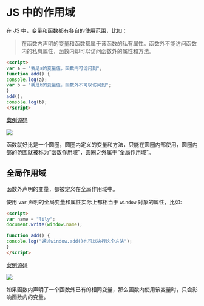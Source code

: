 # JS 中的作用域

在 JS 中，变量和函数都有各自的使用范围，比如：

> 在函数内声明的变量和函数都属于该函数的私有属性。函数外不能访问函数内的私有属性，函数内却可以访问函数外的属性和方法。

```html
<script>
var a = "我是a的变量值，函数内可访问到";
function add() {
console.log(a);
var b = "我是b的变量值，函数外不可以访问到";
}
add();
console.log(b);
</script>
```

[案例源码](./demo/demo01.html)

![](./images/01.png)

函数就好比是一个圆圈，圆圈内定义的变量和方法，只能在圆圈内部使用，圆圈内部的范围就被称为“函数作用域”，圆圈之外属于“全局作用域”。

## 全局作用域

函数外声明的变量，都被定义在全局作用域中。

使用 `var` 声明的全局变量和属性实际上都相当于 `window` 对象的属性，比如:

```html
<script>
var name = "lily";
document.write(window.name);

function add() {
console.log("通过window.add()也可以执行这个方法");
}
</script>
```

[案例源码](./demo/demo02.html)

![](./images/02.png)

如果函数内声明了一个函数外已有的相同变量，那么函数内使用该变量时，只会影响函数内的变量。
